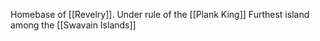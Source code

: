 Homebase of [[Revelry]].  Under rule of the [[Plank King]] Furthest island among the [[Swavain Islands]]
